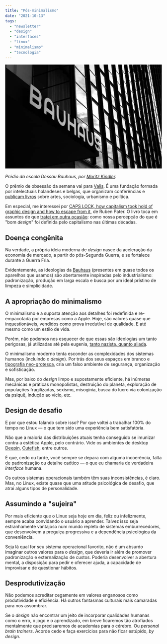 ```yaml
---
title: "Pós-minimalismo"
date: "2021-10-13"
tags: 
  - "newsletter"
  - "design"
  - "interfaces"
  - "linux"
  - "minimalismo"
  - "tecnologia"
---
```


![bauhaus.jpg](images/e9910a60-6a3a-4c0c-907d-0cc49fd12f31.jpg)

_Prédio da escola Dessau Bauhaus, por [Moritz Kindler](https://unsplash.com/@moritz_photography?utm_source=unsplash&utm_medium=referral&utm_content=creditCopyText)._

O prêmio de obsessão da semana vai para [Valis](https://valiz.nl/en/). É uma fundação formada por intelectuais holandeses e belgas, que organizam conferências e [publicam livros](https://valiz.nl/en/#publications) sobre artes, sociologia, urbanismo e política.

Em especial, me interessei por [CAPS LOCK, how capitalism took hold of graphic design and how to escape from it](https://valiz.nl/en/publications/caps-lock.html), de Ruben Pater. O livro toca em assuntos de que [tratei em outra ocasião](https://eduf.me/a-colonizacao-do-design/): como nossa percepção do que é "bom _design_" foi definida pelo capitalismo nas últimas décadas.

## Doença congênita

Na verdade, a própria ideia moderna de _design_ nasce da aceleração da economia de mercado, a partir do pós-Segunda Guerra, e se fortalece durante a Guerra Fria.

Evidentemente, as ideologias da [Bauhaus](https://en.wikipedia.org/wiki/Bauhaus_Dessau) (presentes em quase todos os aparelhos que usamos) são abertamente inspiradas pelo industrialismo: padronização, produção em larga escala e busca por um ideal prístino de limpeza e simplicidade.

## A apropriação do minimalismo

O minimalismo e a suposta atenção aos detalhes foi redefinida e re-empacotada por empresas como a Apple. Hoje, são valores quase que inquestionáveis, vendidos como prova irredutível de qualidade. E até mesmo como um estilo de vida.

Porém, não podemos nos esquecer de que essas são ideologias um tanto perigosas, já utilizadas até pela eugenia, [tanto nazista, quanto aliada](https://pt.wikipedia.org/wiki/Homo_Sapien_1900).

O minimalismo moderno tenta esconder as complexidades dos sistemas humanos (incluindo o _design_). Por trás dos seus espaços em branco e [tipografia neo-grotesca](https://ensopadodetipografia.wordpress.com/2015/10/14/introducao-a-tipografia-parte-2/), cria um falso ambiente de segurança, organização e sofisticação.

Mas, por baixo do _design_ limpo e supostamente eficiente, há inúmeras mecânicas e práticas monopolistas, destruição do planeta, exploração de populações fragilizadas, sexismo, misoginia, busca do lucro via colonização da psiquê, indução ao vício, etc.

## Design de desafio

E por que estou falando sobre isso? Por que voltei a trabalhar 100% do tempo no Linux — o que tem sido uma experiência bem satisfatória.

Não que a maioria das distribuições atuais tenha conseguido se imunizar contra a estética Apple, pelo contrário. Vide os ambientes de desktop [Deepin](https://duckduckgo.com/?q=linux+deepin+20+screenshots&t=newext&atb=v293-5&iax=images&ia=images), [Cutefish](https://en.cutefishos.com/), entre outros.

É que, cedo ou tarde, você sempre se depara com alguma incoerência, falta de padronização ou detalhe caótico — o que eu chamaria de verdadeira _interface_ humana.

Os outros sistemas operacionais também têm suas inconsistências, é claro. Mas, no Linux, existe quase que uma atitude psicológica de desafio, que atrai alguns tipos de personalidade.

## Assumindo a "sujeira"

Por mais eficiente que o Linux seja hoje em dia, feliz ou infelizmente, sempre acaba convidando o usuário a aprender. Talvez isso seja estranhamente vantajoso num mundo repleto de sistemas emburrecedores, que desenvolvem a preguiça progressiva e a dependência psicológica da conveniência.

Seja lá qual for seu sistema operacional favorito, não é um absurdo imaginar outros valores para o _design_, que deveria ir além de promover padronização e externalização de custos. Poderia desenvolver a abertura mental, a disposição para pedir e oferecer ajuda, a capacidade de improvisar e de questionar hábitos.

## Desprodutivização

Não podemos acreditar cegamente em valores enganosos como produtividade e eficiência. Há outros fantasmas culturais mais camaradas para nos assombrar.

Se o _design_ não encontrar um jeito de incorporar qualidades humanas como o erro, o jogo e o aprendizado, em breve ficaremos tão atrofiados mentalmente que precisaremos de academias para o cérebro. Ou _personal brain trainers_. Acorde cedo e faça exercícios para não ficar estúpido, _by design_.
